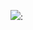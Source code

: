 ![][fara]:

[fara]: 14556781_1120281184724162_8924969292857527655_o.jpg
[fara-ref]: https://www.facebook.com/photo.php?fbid=1120281184724162&set=p.1120281184724162&type=3&theater
